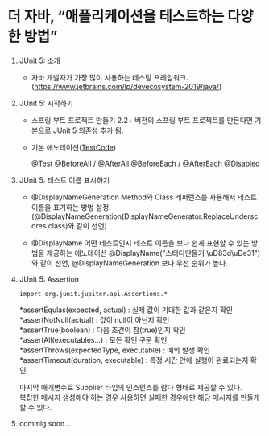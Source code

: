 # 더 자바, “애플리케이션을 테스트하는 다양한 방법” 

1. JUnit 5: 소개
   - 자바 개발자가 가장 많이 사용하는 테스팅 프레임워크.
     (https://www.jetbrains.com/lp/devecosystem-2019/java/)

2. JUnit 5: 시작하기
   - 스프링 부트 프로젝트 만들기
     2.2+ 버전의 스프링 부트 프로젝트를 만든다면 기본으로 JUnit 5 의존성 추가 됨.

   - 기본 애노테이션([TestCode](https://github.com/JoGaJang/theJavaTest/blob/master/src/test/java/com/thejavatest/thejavatest/StudyTest.java))
   
     @Test
     @BeforeAll / @AfterAll
     @BeforeEach / @AfterEach
     @Disabled
  
3. JUnit 5: 테스트 이름 표시하기
    - @DisplayNameGeneration
    Method와 Class 레퍼런스를 사용해서 테스트 이름을 표기하는 방법 설정.
    (@DisplayNameGeneration(DisplayNameGenerator.ReplaceUnderscores.class)와 같이 선언)
      
    - @DisplayName
      어떤 테스트인지 테스트 이름을 보다 쉽게 표현할 수 있는 방법을 제공하는 애노테이션
      @DisplayName("스터디만들기 \uD83d\uDe31")와 같이 선언, @DisplayNameGeneration 보다 우선 순위가 높다.

4. JUnit 5: Assertion
   ```
   import org.junit.jupiter.api.Assertions.*
   ```

   *assertEqulas(expected, actual)         : 실제 값이 기대한 값과 같은지 확인   
   *assertNotNull(actual)                  : 값이 null이 아닌지 확인   
   *assertTrue(boolean)                    : 다음 조건이 참(true)인지 확인   
   *assertAll(executables...)              : 모든 확인 구문 확인   
   *assertThrows(expectedType, executable) : 예외 발생 확인   
   *assertTimeout(duration, executable)    : 특정 시간 안에 실행이 완료되는지 확인   
      
   마지막 매개변수로 Supplier<String> 타입의 인스턴스를 람다 형태로 제공할 수 있다.   
   복잡한 메시지 생성해야 하는 경우 사용하면 실패한 경우에만 해당 메시지를 만들게 할 수 있다.
  

5. commig soon...
